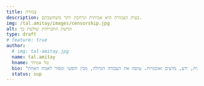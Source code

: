 ```yaml
---
title: צנזורה
description: בעית הצנזורה היא אמיתית ונרחבת יותר משחשבתם.
img: /tal.amitay/images/censorship.jpg
alt: הרשת החברתית שולטת בך
type: draft
# feature: true
author:
  # img: tal-amitay.jpg
  name: tal.amitay
  hname: טל אמיתי
  bio: "וולונטריסט ערני, איש טכנולוגיה, ידע, מדעים ואומנויות. עושה את העבודה הגדולה, מבין חופשי ומסור לאמת האחת."
  status: sup
---
```


<!-- לתובנה הזו הגעתי לאחר הפקת סרטון ומחקר בנושא שליטה מחשבתית[^1]. ברור לי שכל מי שמעמיק בנושא וחושף את עצמו בפני העובדות והאמת יגיע גם לאותה התובנה. -->

<!-- [^1]: [מתכנתים אותנו](https://www.youtube.com/watch?v=uJpU1hJ5Teg)
[^2]: [מרכז קוגנטיקה](https://www.cognetica.co.il/10-cognitive-distortions/) -->
